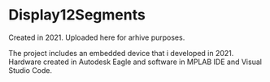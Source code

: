 # Display12Segments

Created in 2021. Uploaded here for arhive purposes.

The project includes an embedded device that i developed in 2021. Hardware created in Autodesk Eagle and software in MPLAB IDE and Visual Studio Code.

